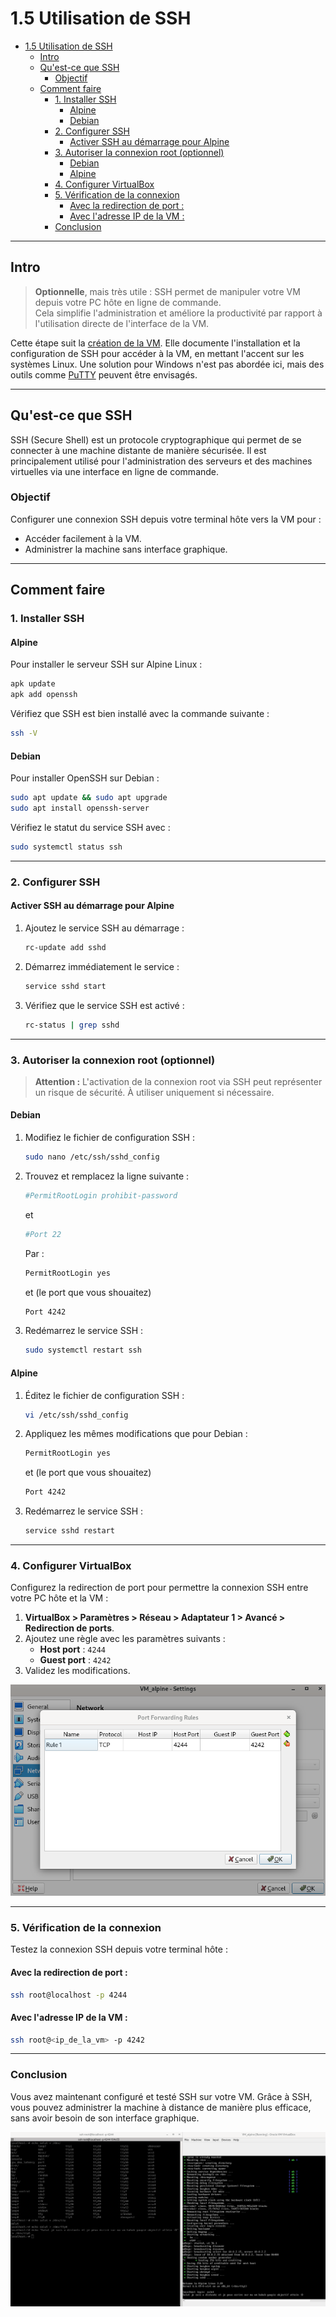 # 1.5 Utilisation de SSH

- [1.5 Utilisation de SSH](#15-utilisation-de-ssh)
  - [Intro](#intro)
  - [Qu'est-ce que SSH](#quest-ce-que-ssh)
    - [Objectif](#objectif)
  - [Comment faire](#comment-faire)
    - [1. Installer SSH](#1-installer-ssh)
      - [Alpine](#alpine)
      - [Debian](#debian)
    - [2. Configurer SSH](#2-configurer-ssh)
      - [Activer SSH au démarrage pour Alpine](#activer-ssh-au-démarrage-pour-alpine)
    - [3. Autoriser la connexion root (optionnel)](#3-autoriser-la-connexion-root-optionnel)
      - [Debian](#debian-1)
      - [Alpine](#alpine-1)
    - [4. Configurer VirtualBox](#4-configurer-virtualbox)
    - [5. Vérification de la connexion](#5-vérification-de-la-connexion)
      - [Avec la redirection de port :](#avec-la-redirection-de-port-)
      - [Avec l'adresse IP de la VM :](#avec-ladresse-ip-de-la-vm-)
    - [Conclusion](#conclusion)

---

## Intro

> **Optionnelle**, mais très utile : SSH permet de manipuler votre VM depuis votre PC hôte en ligne de commande.  
> Cela simplifie l'administration et améliore la productivité par rapport à l'utilisation directe de l'interface de la VM.

Cette étape suit la [création de la VM](./1_Creation_de_la_VM.md). Elle documente l'installation et la configuration de SSH pour accéder à la VM, en mettant l'accent sur les systèmes Linux. Une solution pour Windows n'est pas abordée ici, mais des outils comme [PuTTY](https://www.putty.org/) peuvent être envisagés.

---

## Qu'est-ce que SSH

SSH (Secure Shell) est un protocole cryptographique qui permet de se connecter à une machine distante de manière sécurisée. Il est principalement utilisé pour l'administration des serveurs et des machines virtuelles via une interface en ligne de commande.

### Objectif

Configurer une connexion SSH depuis votre terminal hôte vers la VM pour :
- Accéder facilement à la VM.
- Administrer la machine sans interface graphique.

---

## Comment faire

### 1. Installer SSH

#### Alpine

Pour installer le serveur SSH sur Alpine Linux :

```sh
apk update
apk add openssh
```

Vérifiez que SSH est bien installé avec la commande suivante :

```sh
ssh -V
```

#### Debian

Pour installer OpenSSH sur Debian :

```bash
sudo apt update && sudo apt upgrade
sudo apt install openssh-server
```

Vérifiez le statut du service SSH avec :

```bash
sudo systemctl status ssh
```

---

### 2. Configurer SSH

#### Activer SSH au démarrage pour Alpine

1. Ajoutez le service SSH au démarrage :
   ```sh
   rc-update add sshd
   ```
2. Démarrez immédiatement le service :
   ```sh
   service sshd start
   ```
3. Vérifiez que le service SSH est activé :
   ```sh
   rc-status | grep sshd
   ```

---

### 3. Autoriser la connexion root (optionnel)

> **Attention :** L'activation de la connexion root via SSH peut représenter un risque de sécurité. À utiliser uniquement si nécessaire.

#### Debian

1. Modifiez le fichier de configuration SSH :
   ```bash
   sudo nano /etc/ssh/sshd_config
   ```
2. Trouvez et remplacez la ligne suivante :
   ```bash
   #PermitRootLogin prohibit-password
   ```
   et
   ```bash
   #Port 22
   ```
   Par :
   ```bash
   PermitRootLogin yes
   ```
   et (le port que vous shouaitez)
   ```bash
   Port 4242
   ```

3. Redémarrez le service SSH :
   ```bash
   sudo systemctl restart ssh
   ```

#### Alpine

1. Éditez le fichier de configuration SSH :
   ```sh
   vi /etc/ssh/sshd_config
   ```
2. Appliquez les mêmes modifications que pour Debian :
   ```sh
   PermitRootLogin yes
   ```
   et (le port que vous shouaitez)
   ```bash
   Port 4242
   ```
3. Redémarrez le service SSH :
   ```sh
   service sshd restart
   ```

---

### 4. Configurer VirtualBox

Configurez la redirection de port pour permettre la connexion SSH entre votre PC hôte et la VM :

1. **VirtualBox > Paramètres > Réseau > Adaptateur 1 > Avancé > Redirection de ports**.
2. Ajoutez une règle avec les paramètres suivants :
   - **Host port** : `4244`
   - **Guest port** : `4242`
3. Validez les modifications.

![rule_host_guest_port](./../ilustration/rule_host_guest_port.png)

---

### 5. Vérification de la connexion

Testez la connexion SSH depuis votre terminal hôte :

#### Avec la redirection de port :
```sh
ssh root@localhost -p 4244
```

#### Avec l'adresse IP de la VM :
```sh
ssh root@<ip_de_la_vm> -p 4242
```

---

### Conclusion

Vous avez maintenant configuré et testé SSH sur votre VM. Grâce à SSH, vous pouvez administrer la machine à distance de manière plus efficace, sans avoir besoin de son interface graphique.

![ssh_succes](./../ilustration/ssh_succes.png)

